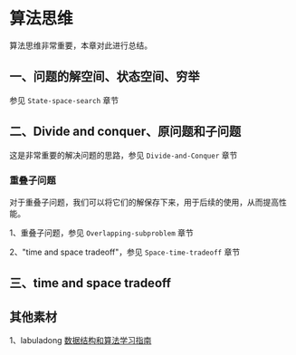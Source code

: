 # 算法思维

算法思维非常重要，本章对此进行总结。

## 一、问题的解空间、状态空间、穷举

参见 `State-space-search` 章节



## 二、Divide and conquer、原问题和子问题

这是非常重要的解决问题的思路，参见 `Divide-and-Conquer` 章节

### 重叠子问题

对于重叠子问题，我们可以将它们的解保存下来，用于后续的使用，从而提高性能。

1、重叠子问题，参见 `Overlapping-subproblem` 章节

2、"time and space tradeoff"，参见 `Space-time-tradeoff` 章节



## 三、time and space tradeoff



## 其他素材

1、labuladong [数据结构和算法学习指南](https://mp.weixin.qq.com/s?__biz=MzAxODQxMDM0Mw==&mid=2247484852&idx=1&sn=85b50b8b0470bb4897e517955f4e5002&scene=21#wechat_redirect)

